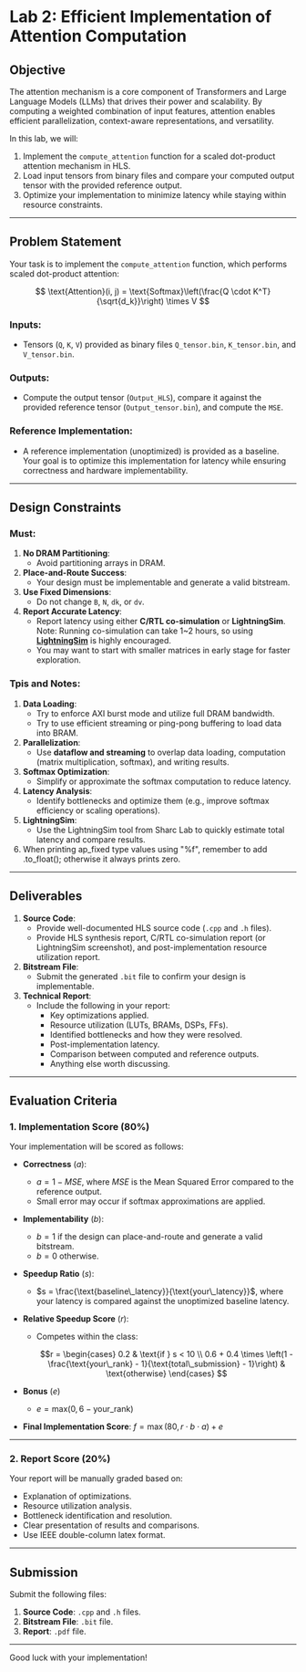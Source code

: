 # Lab 2: Efficient Implementation of Attention Computation

## Objective

The attention mechanism is a core component of Transformers and Large Language Models (LLMs) that drives their power and scalability. By computing a weighted combination of input features, attention enables efficient parallelization, context-aware representations, and versatility.

In this lab, we will:

1. Implement the `compute_attention` function for a scaled dot-product attention mechanism in HLS.
2. Load input tensors from binary files and compare your computed output tensor with the provided reference output.
3. Optimize your implementation to minimize latency while staying within resource constraints.

---

## Problem Statement

Your task is to implement the `compute_attention` function, which performs scaled dot-product attention:

$$
\text{Attention}(i, j) = \text{Softmax}\left(\frac{Q \cdot K^T}{\sqrt{d_k}}\right) \times V
$$

### Inputs:

- Tensors (`Q`, `K`, `V`) provided as binary files `Q_tensor.bin`, `K_tensor.bin`, and `V_tensor.bin`.


### Outputs:

- Compute the output tensor (`Output_HLS`), compare it against the provided reference tensor (`Output_tensor.bin`), and compute the `MSE`.

### Reference Implementation:

- A reference implementation (unoptimized) is provided as a baseline. Your goal is to optimize this implementation for latency while ensuring correctness and hardware implementability.

---

## Design Constraints

### Must:

1. **No DRAM Partitioning**:
   - Avoid partitioning arrays in DRAM.
2. **Place-and-Route Success**:
   - Your design must be implementable and generate a valid bitstream.
3. **Use Fixed Dimensions**:
   - Do not change `B`, `N`, `dk`, or `dv`.
4. **Report Accurate Latency**:
   - Report latency using either **C/RTL co-simulation** or **LightningSim**. Note: Running co-simulation can take 1~2 hours, so using [**LightningSim**](https://github.com/sharc-lab/LightningSim) is highly encouraged.
   - You may want to start with smaller matrices in early stage for faster exploration.


### Tpis and Notes:

1. **Data Loading**:
   - Try to enforce AXI burst mode and utilize full DRAM bandwidth.
   - Try to use efficient streaming or ping-pong buffering to load data into BRAM.
2. **Parallelization**:
   - Use **dataflow and streaming** to overlap data loading, computation (matrix multiplication, softmax), and writing results.
3. **Softmax Optimization**:
   - Simplify or approximate the softmax computation to reduce latency.
4. **Latency Analysis**:
   - Identify bottlenecks and optimize them (e.g., improve softmax efficiency or scaling operations).
5. **LightningSim**:
   - Use the LightningSim tool from Sharc Lab to quickly estimate total latency and compare results.
6. When printing ap_fixed type values using "%f", remember to add .to_float(); otherwise it always prints zero.

---

## Deliverables

1. **Source Code**:
   - Provide well-documented HLS source code (`.cpp` and `.h` files).
   - Provide HLS synthesis report, C/RTL co-simulation report (or LightningSim screenshot), and post-implementation resource utilization report.
2. **Bitstream File**:
   - Submit the generated `.bit` file to confirm your design is implementable.
3. **Technical Report**:
   - Include the following in your report:
     - Key optimizations applied.
     - Resource utilization (LUTs, BRAMs, DSPs, FFs).
     - Identified bottlenecks and how they were resolved.
     - Post-implementation latency.
     - Comparison between computed and reference outputs.
     - Anything else worth discussing.

---

## Evaluation Criteria

### 1. Implementation Score (80%)

Your implementation will be scored as follows:

- **Correctness** ($a$):
  - $a = 1 - MSE$, where $MSE$ is the Mean Squared Error compared to the reference output.
  - Small error may occur if softmax approximations are applied.

- **Implementability** ($b$):
  - $b = 1$ if the design can place-and-route and generate a valid bitstream.
  - $b = 0$ otherwise.

- **Speedup Ratio** ($s$):
  - $s = \frac{\text{baseline\_latency}}{\text{your\_latency}}$, where your latency is compared against the unoptimized baseline latency.

- **Relative Speedup Score** ($r$):
  - Competes within the class:
    
    $$r = \begin{cases} 
    0.2 & \text{if } s < 10 \\
    0.6 + 0.4 \times \left(1 - \frac{\text{your\_rank} - 1}{\text{total\_submission} - 1}\right) & \text{otherwise}
    \end{cases}
    $$

- **Bonus** ($e$)
  - $e = \text{max} (0, 6 - \text{your\_rank})$

- **Final Implementation Score**:
  $f = \max(80, r \cdot b \cdot a) + e$

---

### 2. Report Score (20%)

Your report will be manually graded based on:

- Explanation of optimizations.
- Resource utilization analysis.
- Bottleneck identification and resolution.
- Clear presentation of results and comparisons.
- Use IEEE double-column latex format.

---

## Submission

Submit the following files:

1. **Source Code**: `.cpp` and `.h` files.
2. **Bitstream File**: `.bit` file.
3. **Report**: `.pdf` file.

---

Good luck with your implementation!

